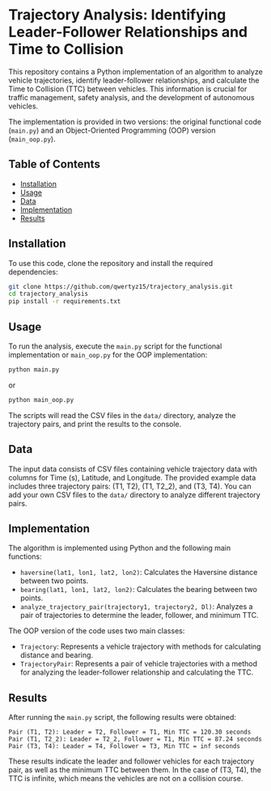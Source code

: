 # Trajectory Analysis: Identifying Leader-Follower Relationships and Time to Collision

This repository contains a Python implementation of an algorithm to analyze vehicle trajectories, identify leader-follower relationships, and calculate the Time to Collision (TTC) between vehicles. This information is crucial for traffic management, safety analysis, and the development of autonomous vehicles.

The implementation is provided in two versions: the original functional code (`main.py`) and an Object-Oriented Programming (OOP) version (`main_oop.py`).

## Table of Contents

- [Installation](#installation)
- [Usage](#usage)
- [Data](#data)
- [Implementation](#implementation)
- [Results](#results)

## Installation

To use this code, clone the repository and install the required dependencies:

```bash
git clone https://github.com/qwertyz15/trajectory_analysis.git
cd trajectory_analysis
pip install -r requirements.txt
```

## Usage

To run the analysis, execute the `main.py` script for the functional implementation or `main_oop.py` for the OOP implementation:

```bash
python main.py
```

or

```bash
python main_oop.py
```

The scripts will read the CSV files in the `data/` directory, analyze the trajectory pairs, and print the results to the console.

## Data

The input data consists of CSV files containing vehicle trajectory data with columns for Time (s), Latitude, and Longitude. The provided example data includes three trajectory pairs: (T1, T2), (T1, T2_2), and (T3, T4). You can add your own CSV files to the `data/` directory to analyze different trajectory pairs.

## Implementation

The algorithm is implemented using Python and the following main functions:

- `haversine(lat1, lon1, lat2, lon2)`: Calculates the Haversine distance between two points.
- `bearing(lat1, lon1, lat2, lon2)`: Calculates the bearing between two points.
- `analyze_trajectory_pair(trajectory1, trajectory2, Dl)`: Analyzes a pair of trajectories to determine the leader, follower, and minimum TTC.

The OOP version of the code uses two main classes:

- `Trajectory`: Represents a vehicle trajectory with methods for calculating distance and bearing.
- `TrajectoryPair`: Represents a pair of vehicle trajectories with a method for analyzing the leader-follower relationship and calculating the TTC.

## Results

After running the `main.py` script, the following results were obtained:

```
Pair (T1, T2): Leader = T2, Follower = T1, Min TTC = 120.30 seconds
Pair (T1, T2_2): Leader = T2_2, Follower = T1, Min TTC = 87.24 seconds
Pair (T3, T4): Leader = T4, Follower = T3, Min TTC = inf seconds
```

These results indicate the leader and follower vehicles for each trajectory pair, as well as the minimum TTC between them. In the case of (T3, T4), the TTC is infinite, which means the vehicles are not on a collision course.

